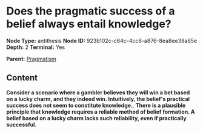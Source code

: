 # Does the pragmatic success of a belief always entail knowledge?

**Node Type:** antithesis
**Node ID:** 923b102c-c64c-4cc6-a876-8ea8ee38a65e
**Depth:** 2
**Terminal:** Yes

**Parent:** [Pragmatism](pragmatism.md)

## Content

**Consider a scenario where a gambler believes they will win a bet based on a lucky charm, and they indeed win. Intuitively, the belief's practical success does not seem to constitute knowledge.**, **There is a plausible principle that knowledge requires a reliable method of belief formation. A belief based on a lucky charm lacks such reliability, even if practically successful.**

